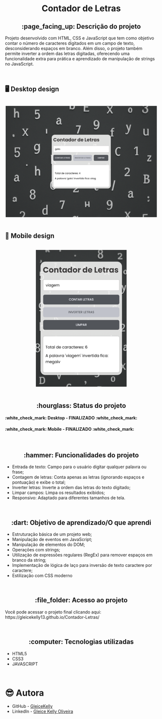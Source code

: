 <h1 align="center">Contador de Letras</h1>
<h2 align="center">:page_facing_up: Descrição do projeto</h2>
<p>Projeto desenvolvido com HTML, CSS e JavaScript que tem como objetivo contar o número de caracteres digitados em um campo de texto, desconsiderando espaços em branco. Além disso, o projeto também permite inverter a ordem das letras digitadas, oferecendo uma funcionalidade extra para prática e aprendizado de manipulação de strings no JavaScript.</p>
<br>

## :desktop_computer: Desktop design
<br>
<div align = "center">
<img src = "https://github.com/gleicekelly13/Contador-Letras/blob/main/assets/images/contador_letras_desktop.png"  width = "500"/>
</div>
<br>

## :iphone: Mobile design
<br>
<div align = "center">
<img src = "https://github.com/gleicekelly13/Contador-Letras/blob/main/assets/images/contador_letras_mobile.png" width = "300" />
</div>
<br>

<h2 align="center">:hourglass: Status do projeto </h2>
<h4>:white_check_mark: Desktop - FINALIZADO :white_check_mark: </h4>
<h4>:white_check_mark: Mobile - FINALIZADO :white_check_mark: </h4>
<br>

<h2 align="center">:hammer: Funcionalidades do projeto </h2>
<ul>
  <li>Entrada de texto: Campo para o usuário digitar qualquer palavra ou frase;</li>
  <li>Contagem de letras: Conta apenas as letras (ignorando espaços e pontuação) e exibe o total;</li>
  <li>Inverter letras: Inverte a ordem das letras do texto digitado;</li>
  <li>Limpar campos: Limpa os resultados exibidos;</li>
  <li>Responsivo: Adaptado para diferentes tamanhos de tela.</li>
</ul>
<br>

<h2 align="center"> :dart: Objetivo de aprendizado/O que aprendi </h2>
<ul>
  <li>Estruturação básica de um projeto web;</li>
  <li>Manipulação de eventos em JavaScript;</li>
  <li>Manipulação de elementos do DOM;</li>
  <li>Operações com strings;</li>
  <li>Utilização de expressões regulares (RegEx) para remover espaços em branco da string;</li>
  <li>Implementação de lógica de laço para inversão de texto caractere por caractere;</li>
  <li>Estilização com CSS moderno</li>
</ul>
<br>

<h2 align="center"> :file_folder: Acesso ao projeto </h2>
<p> Você pode acessar o projeto final clicando aqui: https://gleicekelly13.github.io/Contador-Letras/ </p>
<br>

<h2 align="center"> :computer: Tecnologias utilizadas </h2>
<ul>
  <li>HTML5</li>
  <li>CSS3</li>
  <li>JAVASCRIPT</li>
</ul>
<br>

# :sunglasses: Autora

- GitHub - [GleiceKelly](https://github.com/gleicekelly13)
- LinkedIn - [Gleice Kelly Oliveira](https://www.linkedin.com/in/gleicekelly13/)
<br>

